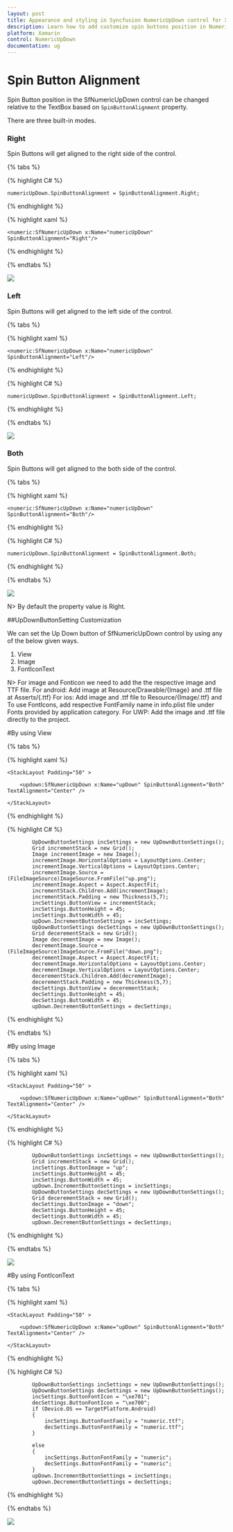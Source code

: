 ```yaml
---
layout: post
title: Appearance and styling in Syncfusion NumericUpDown control for Xamarin.Forms
description: Learn how to add customize spin buttons position in NumericUpDown.
platform: Xamarin
control: NumericUpDown
documentation: ug
---
```


# Spin Button Alignment

Spin Button position in the SfNumericUpDown control can be changed relative to the TextBox based on `SpinButtonAlignment` property. 

There are three built-in modes.

### Right

Spin Buttons will get aligned to the right side of the control.

{% tabs %}

{% highlight C# %}

	numericUpDown.SpinButtonAlignment = SpinButtonAlignment.Right;

{% endhighlight %}

{% highlight xaml %}

	<numeric:SfNumericUpDown x:Name="numericUpDown" SpinButtonAlignment="Right"/>
	
{% endhighlight %}

{% endtabs %}


![](images/right.png)

### Left

Spin Buttons will get aligned to the left side of the control.

{% tabs %}

{% highlight xaml %}

	<numeric:SfNumericUpDown x:Name="numericUpDown" SpinButtonAlignment="Left"/>
	
{% endhighlight %}

{% highlight C# %}

	numericUpDown.SpinButtonAlignment = SpinButtonAlignment.Left;

{% endhighlight %}

{% endtabs %}


![](images/left.png)

### Both

Spin Buttons will get aligned to the both side of the control.

{% tabs %}

{% highlight xaml %}

	<numeric:SfNumericUpDown x:Name="numericUpDown" SpinButtonAlignment="Both"/>
	
{% endhighlight %}

{% highlight C# %}

	numericUpDown.SpinButtonAlignment = SpinButtonAlignment.Both;

{% endhighlight %}

{% endtabs %}


![](images/both.png)

N> By default the property value is Right.

##UpDownButtonSetting Customization

We can set the Up Down button of SfNumericUpDown control by using any of the below given ways.

1. View
2. Image
3. FontIconText

N> For image and Fonticon we need to add the the respective image and TTF file.
		For android: Add image at Resource/Drawable/{Image} and .ttf file at Asserts/{.ttf}
		For ios: Add image and .ttf file to Resource/{Image/.ttf} and To use FontIcons, add respective FontFamily name in info.plist file under Fonts provided by application category.
		For UWP: Add the image and .ttf file directly to the project.

#By using View


{% tabs %}

{% highlight xaml %}

	<StackLayout Padding="50" >

		<updown:SfNumericUpDown x:Name="upDown" SpinButtonAlignment="Both" TextAlignment="Center" />

	</StackLayout>
	
{% endhighlight %}

{% highlight C# %}

			UpDownButtonSettings incSettings = new UpDownButtonSettings();
			Grid incrementStack = new Grid();
			Image incrementImage = new Image();
			incrementImage.HorizontalOptions = LayoutOptions.Center;
			incrementImage.VerticalOptions = LayoutOptions.Center;
			incrementImage.Source = (FileImageSource)ImageSource.FromFile("up.png");
			incrementImage.Aspect = Aspect.AspectFit;
			incrementStack.Children.Add(incrementImage);
			incrementStack.Padding = new Thickness(5,7);
			incSettings.ButtonView = incrementStack;
			incSettings.ButtonHeight = 45;
			incSettings.ButtonWidth = 45;
			upDown.IncrementButtonSettings = incSettings;
			UpDownButtonSettings decSettings = new UpDownButtonSettings();
			Grid decerementStack = new Grid();
			Image decrementImage = new Image();
			decrementImage.Source = (FileImageSource)ImageSource.FromFile("down.png");
			decrementImage.Aspect = Aspect.AspectFit;
			decrementImage.HorizontalOptions = LayoutOptions.Center;
			decrementImage.VerticalOptions = LayoutOptions.Center;
			decerementStack.Children.Add(decrementImage);
			decerementStack.Padding = new Thickness(5,7);
			decSettings.ButtonView = decerementStack;
			decSettings.ButtonHeight = 45;
			decSettings.ButtonWidth = 45;
			upDown.DecrementButtonSettings = decSettings;

{% endhighlight %}

{% endtabs %}

#By using Image

{% tabs %}

{% highlight xaml %}

	<StackLayout Padding="50" >

		<updown:SfNumericUpDown x:Name="upDown" SpinButtonAlignment="Both" TextAlignment="Center" />

	</StackLayout>
	
{% endhighlight %}

{% highlight C# %}

			UpDownButtonSettings incSettings = new UpDownButtonSettings();
			Grid incrementStack = new Grid();
			incSettings.ButtonImage = "up";
			incSettings.ButtonHeight = 45;
			incSettings.ButtonWidth = 45;
			upDown.IncrementButtonSettings = incSettings;
			UpDownButtonSettings decSettings = new UpDownButtonSettings();
			Grid decerementStack = new Grid();
			decSettings.ButtonImage = "down";
			decSettings.ButtonHeight = 45;
			decSettings.ButtonWidth = 45;
			upDown.DecrementButtonSettings = decSettings;

{% endhighlight %}

{% endtabs %}

![](images/FontTTf.png)



#By using FontIconText

{% tabs %}

{% highlight xaml %}

	<StackLayout Padding="50" >

		<updown:SfNumericUpDown x:Name="upDown" SpinButtonAlignment="Both" TextAlignment="Center" />

	</StackLayout>
	
{% endhighlight %}

{% highlight C# %}

			UpDownButtonSettings incSettings = new UpDownButtonSettings();
            UpDownButtonSettings decSettings = new UpDownButtonSettings();
			incSettings.ButtonFontIcon = "\xe701";
            decSettings.ButtonFontIcon = "\xe700";
            if (Device.OS == TargetPlatform.Android)
            {
                incSettings.ButtonFontFamily = "numeric.ttf";
                decSettings.ButtonFontFamily = "numeric.ttf";
            }

            else
            {
                incSettings.ButtonFontFamily = "numeric";
                decSettings.ButtonFontFamily = "numeric";
            }
			upDown.IncrementButtonSettings = incSettings;
			upDown.DecrementButtonSettings = decSettings;

{% endhighlight %}

{% endtabs %}

![](images/image.png)